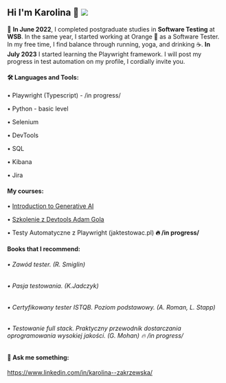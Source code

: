 ## Hi I'm Karolina 👋 ![](https://komarev.com/ghpvc/?username=KarolinaZakrzewska&color=brightgreen)

🌱 **In June 2022**, I completed postgraduate studies in **Software Testing** at **WSB**.
In the same year, I started working at Orange :orange_book: as a Software Tester. 
In my free time, I find balance through running, yoga, and drinking ☕. **In July 2023** I started learning the Playwright framework.
I will post my progress in test automation on my profile, I cordially invite you.


#### 🛠 Languages and Tools:
•	Playwright (Typescript) - /in progress/
    
•	Python - basic level
    
•	Selenium 
    
• DevTools
    
•	SQL
    
•	Kibana
    
•	Jira 


#### My courses:
•  [Introduction to Generative AI](https://www.cloudskillsboost.google/public_profiles/60b2188a-1896-4714-87db-0b4c520de736/badges/6491599?utm_medium=social&utm_source=linkedin&utm_campaign=ql-social-share)

•  [Szkolenie z Devtools Adam Gola](https://drive.google.com/file/d/1oq0pAcEZsjjfco_1t06qeCkwFNLyuTN6/view)

•  Testy Automatyczne z Playwright (jaktestowac.pl) **:fire:  /in progress/**

#### Books that I recommend:
###### • Zawód tester. (R. Smiglin)
###### • Pasja testowania. (K.Jadczyk)
###### • Certyfikowany tester ISTQB. Poziom podstawowy. (A. Roman, L. Stapp)
###### • Testowanie full stack. Praktyczny przewodnik dostarczania oprogramowania wysokiej jakości. (G. Mohan) :fire:  /in progress/

#### 💬 Ask me something: 

https://www.linkedin.com/in/karolina--zakrzewska/



